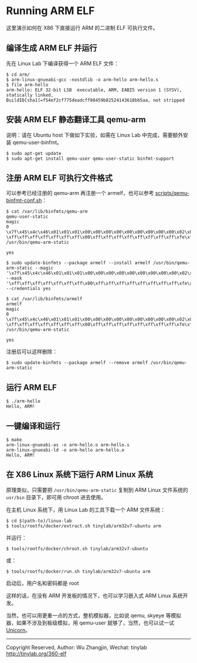 
# Running ARM ELF

这里演示如何在 X86 下直接运行 ARM 的二进制 ELF 可执行文件。

## 编译生成 ARM ELF 并运行

先在 Linux Lab 下编译获得一个 ARM ELF 文件：

    $ cd arm/
    $ arm-linux-gnueabi-gcc -nostdlib -o arm-hello arm-hello.s
    $ file arm-hello
    arm-hello: ELF 32-bit LSB  executable, ARM, EABI5 version 1 (SYSV), statically linked, BuildID[sha1]=f54ef2cf775deadcff80459b82524143618bb5aa, not stripped

## 安装 ARM ELF 静态翻译工具 qemu-arm

说明：请在 Ubuntu host 下做如下实验，如需在 Linux Lab 中完成，需要额外安装 qemu-user-binfmt。

    $ sudo apt-get update
    $ sudo apt-get install qemu-user qemu-user-static binfmt-support

## 注册 ARM ELF 可执行文件格式

可以参考已经注册的 qemu-arm 再注册一个 armelf，也可以参考 [scripts/qemu-binfmt-conf.sh][1]：

    $ cat /var/lib/binfmts/qemu-arm
    qemu-user-static
    magic
    0
    \x7f\x45\x4c\x46\x01\x01\x01\x00\x00\x00\x00\x00\x00\x00\x00\x00\x02\x00\x28\x00
    \xff\xff\xff\xff\xff\xff\xff\x00\xff\xff\xff\xff\xff\xff\xff\xff\xfe\xff\xff\xff
    /usr/bin/qemu-arm-static

    yes

    $ sudo update-binfmts --package armelf --install armelf /usr/bin/qemu-arm-static --magic '\x7f\x45\x4c\x46\x01\x01\x01\x00\x00\x00\x00\x00\x00\x00\x00\x00\x02\x00\x28\x00' --mask '\xff\xff\xff\xff\xff\xff\xff\x00\xff\xff\xff\xff\xff\xff\xff\xff\xfe\xff\xff\xff' --credentials yes

    $ cat /var/lib/binfmts/armelf
    armelf
    magic
    0
    \x7f\x45\x4c\x46\x01\x01\x01\x00\x00\x00\x00\x00\x00\x00\x00\x00\x02\x00\x28\x00
    \xff\xff\xff\xff\xff\xff\xff\x00\xff\xff\xff\xff\xff\xff\xff\xff\xfe\xff\xff\xff
    /usr/bin/qemu-arm-static

    yes

注册后可以这样删除：

    $ sudo update-binfmts --package armelf --remove armelf /usr/bin/qemu-arm-static

## 运行 ARM ELF

    $ ./arm-hello
    Hello, ARM!

## 一键编译和运行

    $ make
    arm-linux-gnueabi-as -o arm-hello.o arm-hello.s
    arm-linux-gnueabi-ld -o arm-hello arm-hello.o
    Hello, ARM!

## 在 X86 Linux 系统下运行 ARM Linux 系统

原理类似，只需要把 `/usr/bin/qemu-arm-static` 复制到 ARM Linux 文件系统的 `usr/bin` 目录下，即可用 chroot 进去使用。

在主机 Linux 系统下，用 Linux Lab 的工具下载一个 ARM 文件系统：

    $ cd $(path-to)/linux-lab
    $ tools/rootfs/docker/extract.sh tinylab/arm32v7-ubuntu arm

并运行：

    $ tools/rootfs/docker/chroot.sh tinylab/arm32v7-ubuntu

或：

    $ tools/rootfs/docker/run.sh tinylab/arm32v7-ubuntu arm

启动后，用户名和密码都是 root

这样的话，在没有 ARM 开发板的情况下，也可以学习嵌入式 ARM Linux 系统开发。

当然，也可以用更重一点的方式，整机模拟器，比如说 qemu, skyeye 等模拟器，如果不涉及到板级模拟，用 qemu-user 就够了，当然，也可以试一试 [Unicorn][2]。

[1]: https://github.com/qemu/qemu/blob/master/scripts/qemu-binfmt-conf.sh
[2]: http://www.unicorn-engine.org/docs/beyond_qemu.html

---
Copyright Reserved, Author: Wu Zhangjin, Wechat: tinylab
<http://tinylab.org/360-elf>
